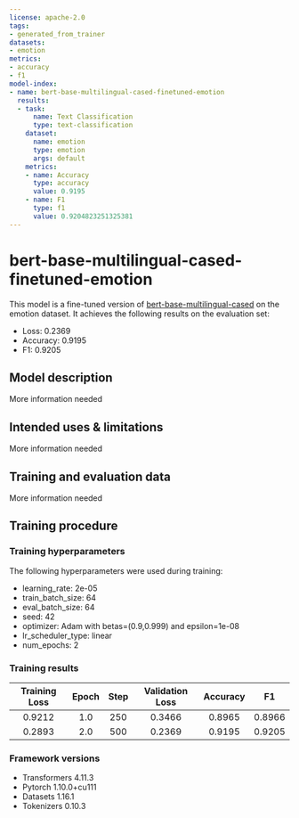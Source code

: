 ```yaml
---
license: apache-2.0
tags:
- generated_from_trainer
datasets:
- emotion
metrics:
- accuracy
- f1
model-index:
- name: bert-base-multilingual-cased-finetuned-emotion
  results:
  - task:
      name: Text Classification
      type: text-classification
    dataset:
      name: emotion
      type: emotion
      args: default
    metrics:
    - name: Accuracy
      type: accuracy
      value: 0.9195
    - name: F1
      type: f1
      value: 0.9204823251325381
---
```


<!-- This model card has been generated automatically according to the information the Trainer had access to. You
should probably proofread and complete it, then remove this comment. -->

# bert-base-multilingual-cased-finetuned-emotion

This model is a fine-tuned version of [bert-base-multilingual-cased](https://huggingface.co/bert-base-multilingual-cased) on the emotion dataset.
It achieves the following results on the evaluation set:
- Loss: 0.2369
- Accuracy: 0.9195
- F1: 0.9205

## Model description

More information needed

## Intended uses & limitations

More information needed

## Training and evaluation data

More information needed

## Training procedure

### Training hyperparameters

The following hyperparameters were used during training:
- learning_rate: 2e-05
- train_batch_size: 64
- eval_batch_size: 64
- seed: 42
- optimizer: Adam with betas=(0.9,0.999) and epsilon=1e-08
- lr_scheduler_type: linear
- num_epochs: 2

### Training results

| Training Loss | Epoch | Step | Validation Loss | Accuracy | F1     |
|:-------------:|:-----:|:----:|:---------------:|:--------:|:------:|
| 0.9212        | 1.0   | 250  | 0.3466          | 0.8965   | 0.8966 |
| 0.2893        | 2.0   | 500  | 0.2369          | 0.9195   | 0.9205 |


### Framework versions

- Transformers 4.11.3
- Pytorch 1.10.0+cu111
- Datasets 1.16.1
- Tokenizers 0.10.3
